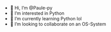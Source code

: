 - 👋 Hi, I’m @Paule-py
- 👀 I’m interested in Python
- 🌱 I’m currently learning Python lol
- 💞️ I’m looking to collaborate on an OS-System


